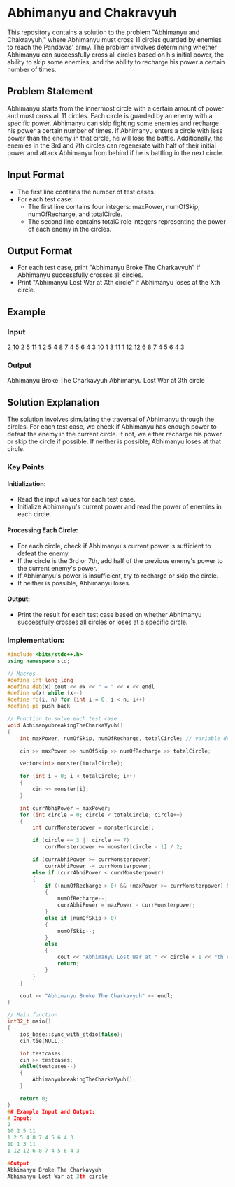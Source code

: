 # Abhimanyu and Chakravyuh

This repository contains a solution to the problem "Abhimanyu and Chakravyuh," where Abhimanyu must cross 11 circles guarded by enemies to reach the Pandavas' army. The problem involves determining whether Abhimanyu can successfully cross all circles based on his initial power, the ability to skip some enemies, and the ability to recharge his power a certain number of times.

## Problem Statement

Abhimanyu starts from the innermost circle with a certain amount of power and must cross all 11 circles. Each circle is guarded by an enemy with a specific power. Abhimanyu can skip fighting some enemies and recharge his power a certain number of times. If Abhimanyu enters a circle with less power than the enemy in that circle, he will lose the battle. Additionally, the enemies in the 3rd and 7th circles can regenerate with half of their initial power and attack Abhimanyu from behind if he is battling in the next circle.

## Input Format

- The first line contains the number of test cases.
- For each test case:
  - The first line contains four integers: maxPower, numOfSkip, numOfRecharge, and totalCircle.
  - The second line contains totalCircle integers representing the power of each enemy in the circles.

## Output Format

- For each test case, print "Abhimanyu Broke The Charkavyuh" if Abhimanyu successfully crosses all circles.
- Print "Abhimanyu Lost War at Xth circle" if Abhimanyu loses at the Xth circle.

## Example

### Input
2
10 2 5 11
1 2 5 4 8 7 4 5 6 4 3
10 1 3 11
1 12 12 6 8 7 4 5 6 4 3


### Output
Abhimanyu Broke The Charkavyuh
Abhimanyu Lost War at 3th circle


## Solution Explanation

The solution involves simulating the traversal of Abhimanyu through the circles. For each test case, we check if Abhimanyu has enough power to defeat the enemy in the current circle. If not, we either recharge his power or skip the circle if possible. If neither is possible, Abhimanyu loses at that circle.

### Key Points

#### Initialization:
- Read the input values for each test case.
- Initialize Abhimanyu's current power and read the power of enemies in each circle.

#### Processing Each Circle:
- For each circle, check if Abhimanyu's current power is sufficient to defeat the enemy.
- If the circle is the 3rd or 7th, add half of the previous enemy's power to the current enemy's power.
- If Abhimanyu's power is insufficient, try to recharge or skip the circle.
- If neither is possible, Abhimanyu loses.

#### Output:
- Print the result for each test case based on whether Abhimanyu successfully crosses all circles or loses at a specific circle.

### Implementation:

```cpp
#include <bits/stdc++.h>
using namespace std;

// Macros
#define int long long
#define deb(x) cout << #x << " = " << x << endl
#define w(x) while (x--)
#define fo(i, n) for (int i = 0; i < n; i++)
#define pb push_back

// Function to solve each test case
void AbhimanyubreakingTheCharkaVyuh()
{
    int maxPower, numOfSkip, numOfRecharge, totalCircle; // variable declaration

    cin >> maxPower >> numOfSkip >> numOfRecharge >> totalCircle;

    vector<int> monster(totalCircle);

    for (int i = 0; i < totalCircle; i++)
    {
        cin >> monster[i];
    }

    int currAbhiPower = maxPower;
    for (int circle = 0; circle < totalCircle; circle++)
    {
        int currMonsterpower = monster[circle];

        if (circle == 3 || circle == 7)
            currMonsterpower += monster[circle - 1] / 2;

        if (currAbhiPower >= currMonsterpower)
            currAbhiPower -= currMonsterpower;
        else if (currAbhiPower < currMonsterpower)
        {
            if ((numOfRecharge > 0) && (maxPower >= currMonsterpower) && (currAbhiPower != maxPower))
            {
                numOfRecharge--;
                currAbhiPower = maxPower - currMonsterpower;
            }
            else if (numOfSkip > 0)
            {
                numOfSkip--;
            }
            else
            {
                cout << "Abhimanyu Lost War at " << circle + 1 << "th circle" << endl;
                return;
            }
        }
    }

    cout << "Abhimanyu Broke The Charkavyuh" << endl;
}

// Main function
int32_t main()
{
    ios_base::sync_with_stdio(false);
    cin.tie(NULL);

    int testcases;
    cin >> testcases;
    while(testcases--)
    {
        AbhimanyubreakingTheCharkaVyuh();
    }

    return 0;
}
## Example Input and Output:
# Input:
2
10 2 5 11
1 2 5 4 8 7 4 5 6 4 3 
10 1 3 11
1 12 12 6 8 7 4 5 6 4 3 

#Output
Abhimanyu Broke The Charkavyuh
Abhimanyu Lost War at 3th circle

